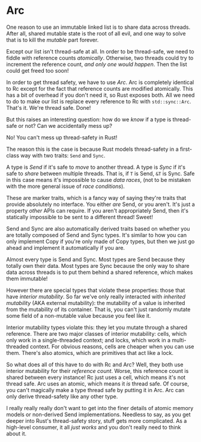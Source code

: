 # Arc

One reason to use an immutable linked list is to share data across threads.
After all, shared mutable state is the root of all evil, and one way to solve
that is to kill the *mutable* part forever.

Except our list isn't thread-safe at all. In order to be thread-safe, we need
to fiddle with reference counts *atomically*. Otherwise, two threads could
try to increment the reference count, *and only one would happen*. Then the
list could get freed too soon!

In order to get thread safety, we have to use *Arc*. Arc is completely identical
to Rc except for the fact that reference counts are modified atomically. This
has a bit of overhead if you don't need it, so Rust exposes both.
All we need to do to make our list is replace every reference to Rc with
`std::sync::Arc`. That's it. We're thread safe. Done!

But this raises an interesting question: how do we *know* if a type is
thread-safe or not? Can we accidentally mess up?

No! You can't mess up thread-safety in Rust!

The reason this is the case is because Rust models thread-safety in a
first-class way with two traits: `Send` and `Sync`.

A type is *Send* if it's safe to *move* to another thread. A type is *Sync* if
it's safe to *share* between multiple threads. That is, if `T` is Send, `&T` is
Sync. Safe in this case means it's impossible to cause *data races*, (not to
be mistaken with the more general issue of *race conditions*).

These are marker traits, which is a fancy way of saying they're traits that
provide absolutely no interface. You either *are* Send, or you aren't. It's just
a property *other* APIs can require. If you aren't appropriately Send,
then it's statically impossible to be sent to a different thread! Sweet!

Send and Sync are also automatically derived traits based on whether you are
totally composed of Send and Sync types. It's similar to how you can only
implement Copy if you're only made of Copy types, but then we just go ahead
and implement it automatically if you are.

Almost every type is Send and Sync. Most types are Send because they totally
own their data. Most types are Sync because the only way to share data across
threads is to put them behind a shared reference, which makes them immutable!

However there are special types that violate these properties: those that have
*interior mutability*. So far we've only really interacted with *inherited
mutability* (AKA external mutability): the mutability of a value is inherited
from the mutability of its container. That is, you can't just randomly mutate
some field of a non-mutable value because you feel like it.

Interior mutability types violate this: they let you mutate through a shared
reference. There are two major classes of interior mutability: cells, which
only work in a single-threaded context; and locks, which work in a
multi-threaded context. For obvious reasons, cells are cheaper when you can
use them. There's also atomics, which are primitives that act like a lock.

So what does all of this have to do with Rc and Arc? Well, they both use
interior mutability for their *reference count*. Worse, this reference count
is shared between every instance! Rc just uses a cell, which means it's not
thread safe. Arc uses an atomic, which means it *is* thread safe. Of course,
you can't magically make a type thread safe by putting it in Arc. Arc can only
derive thread-safety like any other type.

I really really really don't want to get into the finer details of atomic
memory models or non-derived Send implementations. Needless to say, as you get
deeper into Rust's thread-safety story, stuff gets more complicated. As a
high-level consumer, it all *just works* and you don't really need to think
about it.

